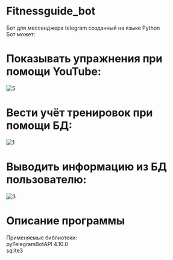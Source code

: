 # Fitnessguide_bot
Бот для мессенджера telegram созданный на языке Python<br />
Бот может:
# Показывать упражнения при помощи YouTube:
![5](https://user-images.githubusercontent.com/103204349/232321319-7ce54107-6985-4c2f-a1dd-6a9e4a42d71a.jpg)
# Вести учёт тренировок при помощи БД:
![1](https://user-images.githubusercontent.com/103204349/232321695-4e972456-9cbe-45dc-8f28-0fd045168ef7.jpg)
# Выводить информацию из БД пользователю:
![3](https://user-images.githubusercontent.com/103204349/232321947-b46dcbd6-ea7d-4a14-941d-0b3b22be0684.jpg)
# Описание программы
Применяемые библиотеки:<br />
pyTelegramBotAPI 4.10.0 <br />
sqlite3 <br />
